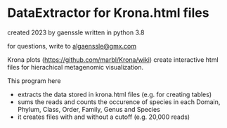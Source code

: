 # DataExtractor for Krona.html files
created 2023 by gaenssle
written in python 3.8

for questions, write to algaenssle@gmx.com

Krona plots (https://github.com/marbl/Krona/wiki) create interactive html files for hierachical metagenomic visualization.

This program here
- extracts the data stored in krona.html files (e.g. for creating tables)
- sums the reads and counts the occurence of species in each Domain, Phylum, Class, Order, Family, Genus and Species
- it creates files with and without a cutoff (e.g. 20,000 reads)
